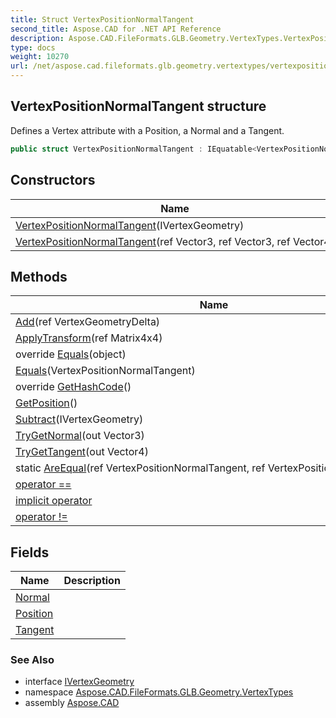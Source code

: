 ```yaml
---
title: Struct VertexPositionNormalTangent
second_title: Aspose.CAD for .NET API Reference
description: Aspose.CAD.FileFormats.GLB.Geometry.VertexTypes.VertexPositionNormalTangent struct. Defines a Vertex attribute with a Position a Normal and a Tangent
type: docs
weight: 10270
url: /net/aspose.cad.fileformats.glb.geometry.vertextypes/vertexpositionnormaltangent/
---
```

## VertexPositionNormalTangent structure

Defines a Vertex attribute with a Position, a Normal and a Tangent.

```csharp
public struct VertexPositionNormalTangent : IEquatable<VertexPositionNormalTangent>, IVertexGeometry
```

## Constructors

| Name | Description |
| --- | --- |
| [VertexPositionNormalTangent](vertexpositionnormaltangent/#constructor)(IVertexGeometry) |  |
| [VertexPositionNormalTangent](vertexpositionnormaltangent/#constructor_1)(ref Vector3, ref Vector3, ref Vector4) |  |

## Methods

| Name | Description |
| --- | --- |
| [Add](../../aspose.cad.fileformats.glb.geometry.vertextypes/vertexpositionnormaltangent/add/)(ref VertexGeometryDelta) |  |
| [ApplyTransform](../../aspose.cad.fileformats.glb.geometry.vertextypes/vertexpositionnormaltangent/applytransform/)(ref Matrix4x4) |  |
| override [Equals](../../aspose.cad.fileformats.glb.geometry.vertextypes/vertexpositionnormaltangent/equals/#equals_1)(object) |  |
| [Equals](../../aspose.cad.fileformats.glb.geometry.vertextypes/vertexpositionnormaltangent/equals/#equals)(VertexPositionNormalTangent) |  |
| override [GetHashCode](../../aspose.cad.fileformats.glb.geometry.vertextypes/vertexpositionnormaltangent/gethashcode/)() |  |
| [GetPosition](../../aspose.cad.fileformats.glb.geometry.vertextypes/vertexpositionnormaltangent/getposition/)() |  |
| [Subtract](../../aspose.cad.fileformats.glb.geometry.vertextypes/vertexpositionnormaltangent/subtract/)(IVertexGeometry) |  |
| [TryGetNormal](../../aspose.cad.fileformats.glb.geometry.vertextypes/vertexpositionnormaltangent/trygetnormal/)(out Vector3) |  |
| [TryGetTangent](../../aspose.cad.fileformats.glb.geometry.vertextypes/vertexpositionnormaltangent/trygettangent/)(out Vector4) |  |
| static [AreEqual](../../aspose.cad.fileformats.glb.geometry.vertextypes/vertexpositionnormaltangent/areequal/)(ref VertexPositionNormalTangent, ref VertexPositionNormalTangent) |  |
| [operator ==](../../aspose.cad.fileformats.glb.geometry.vertextypes/vertexpositionnormaltangent/op_equality/) |  |
| [implicit operator](../../aspose.cad.fileformats.glb.geometry.vertextypes/vertexpositionnormaltangent/op_implicit/) |  |
| [operator !=](../../aspose.cad.fileformats.glb.geometry.vertextypes/vertexpositionnormaltangent/op_inequality/) |  |

## Fields

| Name | Description |
| --- | --- |
| [Normal](../../aspose.cad.fileformats.glb.geometry.vertextypes/vertexpositionnormaltangent/normal/) |  |
| [Position](../../aspose.cad.fileformats.glb.geometry.vertextypes/vertexpositionnormaltangent/position/) |  |
| [Tangent](../../aspose.cad.fileformats.glb.geometry.vertextypes/vertexpositionnormaltangent/tangent/) |  |

### See Also

* interface [IVertexGeometry](../ivertexgeometry/)
* namespace [Aspose.CAD.FileFormats.GLB.Geometry.VertexTypes](../../aspose.cad.fileformats.glb.geometry.vertextypes/)
* assembly [Aspose.CAD](../../)


